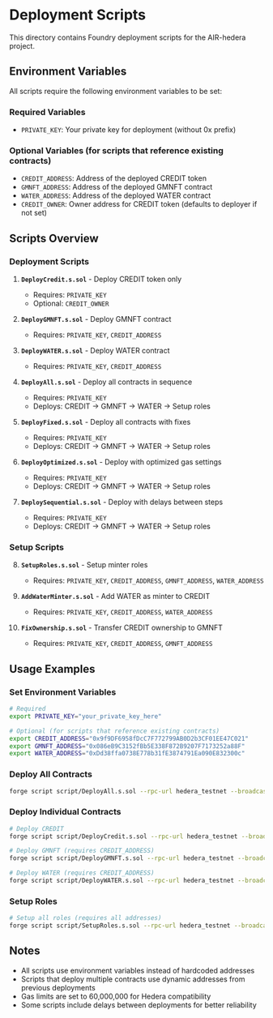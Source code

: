 # Deployment Scripts

This directory contains Foundry deployment scripts for the AIR-hedera project.

## Environment Variables

All scripts require the following environment variables to be set:

### Required Variables

- `PRIVATE_KEY`: Your private key for deployment (without 0x prefix)

### Optional Variables (for scripts that reference existing contracts)

- `CREDIT_ADDRESS`: Address of the deployed CREDIT token
- `GMNFT_ADDRESS`: Address of the deployed GMNFT contract  
- `WATER_ADDRESS`: Address of the deployed WATER contract
- `CREDIT_OWNER`: Owner address for CREDIT token (defaults to deployer if not set)

## Scripts Overview

### Deployment Scripts

1. **`DeployCredit.s.sol`** - Deploy CREDIT token only
   - Requires: `PRIVATE_KEY`
   - Optional: `CREDIT_OWNER`

2. **`DeployGMNFT.s.sol`** - Deploy GMNFT contract
   - Requires: `PRIVATE_KEY`, `CREDIT_ADDRESS`

3. **`DeployWATER.s.sol`** - Deploy WATER contract
   - Requires: `PRIVATE_KEY`, `CREDIT_ADDRESS`

4. **`DeployAll.s.sol`** - Deploy all contracts in sequence
   - Requires: `PRIVATE_KEY`
   - Deploys: CREDIT → GMNFT → WATER → Setup roles

5. **`DeployFixed.s.sol`** - Deploy all contracts with fixes
   - Requires: `PRIVATE_KEY`
   - Deploys: CREDIT → GMNFT → WATER → Setup roles

6. **`DeployOptimized.s.sol`** - Deploy with optimized gas settings
   - Requires: `PRIVATE_KEY`
   - Deploys: CREDIT → GMNFT → WATER → Setup roles

7. **`DeploySequential.s.sol`** - Deploy with delays between steps
   - Requires: `PRIVATE_KEY`
   - Deploys: CREDIT → GMNFT → WATER → Setup roles

### Setup Scripts

8. **`SetupRoles.s.sol`** - Setup minter roles
   - Requires: `PRIVATE_KEY`, `CREDIT_ADDRESS`, `GMNFT_ADDRESS`, `WATER_ADDRESS`

9. **`AddWaterMinter.s.sol`** - Add WATER as minter to CREDIT
   - Requires: `PRIVATE_KEY`, `CREDIT_ADDRESS`, `WATER_ADDRESS`

10. **`FixOwnership.s.sol`** - Transfer CREDIT ownership to GMNFT
    - Requires: `PRIVATE_KEY`, `CREDIT_ADDRESS`, `GMNFT_ADDRESS`

## Usage Examples

### Set Environment Variables

```bash
# Required
export PRIVATE_KEY="your_private_key_here"

# Optional (for scripts that reference existing contracts)
export CREDIT_ADDRESS="0x9f9DF6958fDcC7F772799AB0D2b3CF01EE47C021"
export GMNFT_ADDRESS="0x086eB9C3152fBb5E338F872B9207F7173252a88F"
export WATER_ADDRESS="0xDd38ffa0738E778b31fE3874791Ea090E832300c"
```

### Deploy All Contracts

```bash
forge script script/DeployAll.s.sol --rpc-url hedera_testnet --broadcast --gas-limit 60000000
```

### Deploy Individual Contracts

```bash
# Deploy CREDIT
forge script script/DeployCredit.s.sol --rpc-url hedera_testnet --broadcast --gas-limit 60000000

# Deploy GMNFT (requires CREDIT_ADDRESS)
forge script script/DeployGMNFT.s.sol --rpc-url hedera_testnet --broadcast --gas-limit 60000000

# Deploy WATER (requires CREDIT_ADDRESS)
forge script script/DeployWATER.s.sol --rpc-url hedera_testnet --broadcast --gas-limit 60000000
```

### Setup Roles

```bash
# Setup all roles (requires all addresses)
forge script script/SetupRoles.s.sol --rpc-url hedera_testnet --broadcast --gas-limit 60000000
```

## Notes

- All scripts use environment variables instead of hardcoded addresses
- Scripts that deploy multiple contracts use dynamic addresses from previous deployments
- Gas limits are set to 60,000,000 for Hedera compatibility
- Some scripts include delays between deployments for better reliability
